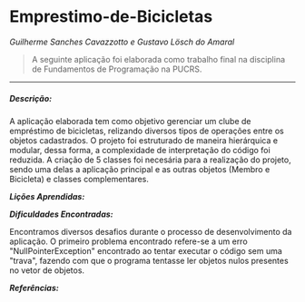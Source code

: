 # Emprestimo-de-Bicicletas

*Guilherme Sanches Cavazzotto e Gustavo Lösch do Amaral*

> A seguinte aplicação foi elaborada como trabalho final na disciplina de Fundamentos de Programação na PUCRS.

---

##### ***Descrição:***

A aplicação elaborada tem como objetivo gerenciar um clube de empréstimo de bicicletas, relizando diversos tipos de operações entre os objetos cadastrados. O projeto foi estruturado de maneira hierárquica e modular, dessa forma, a complexidade de interpretação do código foi reduzida. A criação de 5 classes foi necesária para a realização do projeto, sendo uma delas a aplicação principal e as outras objetos (Membro e Bicicleta) e classes complementares.

***Lições Aprendidas:***

***Dificuldades Encontradas:***

Encontramos diversos desafios durante o processo de desenvolvimento da aplicação. O primeiro problema encontrado refere-se a um erro "NullPointerException" encontrado ao tentar executar o código sem uma "trava", fazendo com que o programa tentasse ler objetos nulos presentes no vetor de objetos.

***Referências:***
